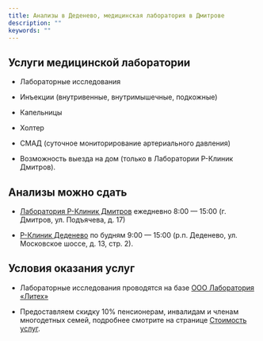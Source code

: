```yaml
---
title: Анализы в Деденево, медицинская лаборатория в Дмитрове
description: ""
keywords: ""
---
```


## Услуги медицинской лаборатории

* Лабораторные исследования

* Инъекции (внутривенные, внутримышечные, подкожные)

* Капельницы

* Холтер

* СМАД (суточное мониторирование артериального давления)

* Возможность выезда на дом (только в Лаборатории Р-Клиник Дмитров).


## Анализы можно сдать

* [Лаборатория Р-Клиник Дмитров](/o-nas/contacts/#медицинская-лаборатория-р-клиник-дмитров) ежедневно 8:00 — 15:00 (г. Дмитров, ул. Подъячева, д. 17)

* [Р-Клиник Деденево](/o-nas/contacts/#р-клиник-деденево) по будням 9:00 — 15:00 (р.п. Деденево, ул. Московское шоссе, д. 13, стр. 2).


## Условия оказания услуг

* Лабораторные исследования проводятся на базе [ООО Лаборатория «Литех»](https://analyz24.ru)

* Предоставляем скидку 10% пенсионерам, инвалидам и членам многодетных семей, подробнее смотрите на странице [Стоимость услуг](/visit/stoimost-uslug#скидка-10-на-лабораторные-исследования-пенсионерам-инвалидам-и-многодетным-семьям).
